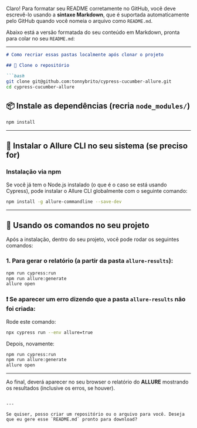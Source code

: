 Claro! Para formatar seu README corretamente no GitHub, você deve escrevê-lo usando a **sintaxe Markdown**, que é suportada automaticamente pelo GitHub quando você nomeia o arquivo como `README.md`.

Abaixo está a versão formatada do seu conteúdo em Markdown, pronta para colar no seu `README.md`:

---

````markdown
# Como recriar essas pastas localmente após clonar o projeto

## 🔁 Clone o repositório

```bash
git clone git@github.com:tonnybrito/cypress-cucumber-allure.git
cd cypress-cucumber-allure
````

## 📦 Instale as dependências (recria `node_modules/`)

```bash
npm install
```

---

## 🧪 Instalar o Allure CLI no seu sistema (se preciso for)

### Instalação via npm

Se você já tem o Node.js instalado (o que é o caso se está usando Cypress), pode instalar o Allure CLI globalmente com o seguinte comando:

```bash
npm install -g allure-commandline --save-dev
```

---

## 🚀 Usando os comandos no seu projeto

Após a instalação, dentro do seu projeto, você pode rodar os seguintes comandos:

### 1. Para gerar o relatório (a partir da pasta `allure-results`):

```bash
npm run cypress:run
npm run allure:generate
allure open
```

### ❗ Se aparecer um erro dizendo que a pasta `allure-results` não foi criada:

Rode este comando:

```bash
npx cypress run --env allure=true
```

Depois, novamente:

```bash
npm run cypress:run
npm run allure:generate
allure open
```

---

Ao final, deverá aparecer no seu browser o relatório do **ALLURE** mostrando os resultados (inclusive os erros, se houver).

```

---

Se quiser, posso criar um repositório ou o arquivo para você. Deseja que eu gere esse `README.md` pronto para download?
```
